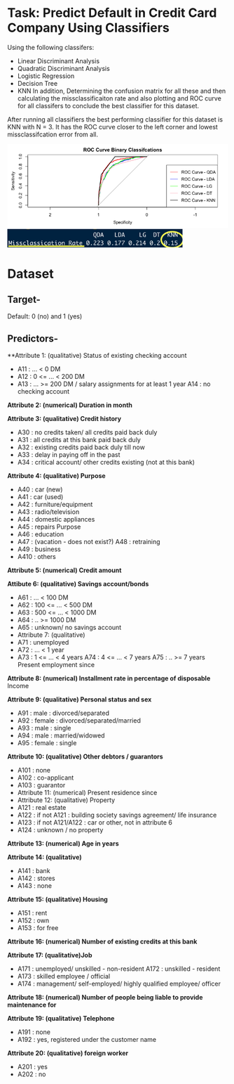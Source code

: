 # Task: Predict Default in Credit Card Company Using Classifiers
Using the following classifers: 
- Linear Discriminant Analysis
- Quadratic Discriminant Analysis
- Logistic Regression
- Decision Tree
- KNN
In addition, Determining the confusion matrix for all these and then calculating the missclassificaiton rate and also plotting and ROC curve for all classifers to conclude the best classifier for this dataset.

After running all classifiers the best performing classifier for this dataset is KNN with N = 3. It has the ROC curve closer to the left corner and lowest missclassifcation error from all. 


<img src="https://github.com/JaimeGoB/Default-Prediction-Using-Binary-Classifiers/blob/master/data/all_roc.png"/>

<img src="https://github.com/JaimeGoB/Default-Prediction-Using-Binary-Classifiers/blob/master/data/missclassification.png" length = "600" width="400"/>




# Dataset

## Target-

Default: 0 (no) and 1 (yes)

## Predictors-

**Attribute 1: (qualitative) Status of existing checking account 

- A11 : ... < 0 DM
- A12 : 0 <= ... < 200 DM
- A13 : ... >= 200 DM / salary assignments for at least 1 year A14 : no checking account 

**Attribute 2: (numerical)   Duration in month**

**Attribute 3: (qualitative)       Credit history**

-   A30 : no credits taken/ all credits paid back duly
-   A31 : all credits at this bank paid back duly
-   A32 : existing credits paid back duly till now
-   A33 : delay in paying off in the past
-   A34 : critical account/ other credits existing (not at this bank)

**Attribute 4: (qualitative) Purpose**

-   A40 : car (new)
-   A41 : car (used)
-   A42 : furniture/equipment
-   A43 : radio/television
-   A44 : domestic appliances
-   A45 : repairs Purpose 
- A46 : education
- A47 : (vacation - does not exist?) A48 : retraining
- A49 : business
- A410 : others 

**Attribute 5: (numerical)   Credit amount**

**Attibute 6: (qualitative) Savings account/bonds**

- A61 : ... < 100 DM
- A62 : 100 <= ... < 500 DM
- A63 : 500 <= ... < 1000 DM 
- A64 : .. >= 1000 DM
- A65 : unknown/ no savings account 
- Attribute 7: (qualitative) 
- A71 : unemployed
- A72 : ... < 1 year
- A73 : 1 <= ... < 4 years A74 : 4 <= ... < 7 years A75 : .. >= 7 years Present employment since

**Attribute 8: (numerical)   Installment rate in percentage of disposable**
Income

**Attribute 9: (qualitative)       Personal status and sex**

-   A91 : male : divorced/separated
-   A92 : female : divorced/separated/married
-   A93 : male : single
-   A94 : male : married/widowed
-   A95 : female : single

**Attribute 10: (qualitative)      Other debtors / guarantors**

- A101 : none
- A102 : co-applicant 
- A103 : guarantor 
- Attribute 11: (numerical)        Present residence since
- Attribute 12: (qualitative)      Property
-   A121 : real estate
-   A122 : if not A121 : building society savings agreement/ life insurance
-   A123 : if not A121/A122 : car or other, not in attribute 6
-   A124 : unknown / no property

**Attribute 13: (numerical) Age in years**

**Attribute 14: (qualitative)**

-   A141 : bank
-   A142 : stores
-   A143 : none

**Attribute 15: (qualitative) Housing**

-   A151 : rent
-   A152 : own
-   A153 : for free

**Attribute 16: (numerical) Number of existing credits at this bank**

**Attribute 17: (qualitative)Job**

- A171 : unemployed/ unskilled - non-resident A172 : unskilled - resident
- A173 : skilled employee / official
- A174 : management/ self-employed/ highly qualified employee/ officer 

**Attribute 18: (numerical)  Number of people being liable to provide maintenance for**

**Attribute 19: (qualitative)  Telephone**

-   A191 : none
-   A192 : yes, registered under the customer name

**Attribute 20: (qualitative) foreign worker**

-   A201 : yes
- A202 : no 
